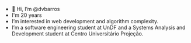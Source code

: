 - 👋 Hi, I’m @dvbarros
- I'm 20 years
- I’m interested in web development and algorithm complexity.
- I’m a software engineering student at UnDF and a Systems Analysis and Development student at Centro Universitário Projeção.
  
